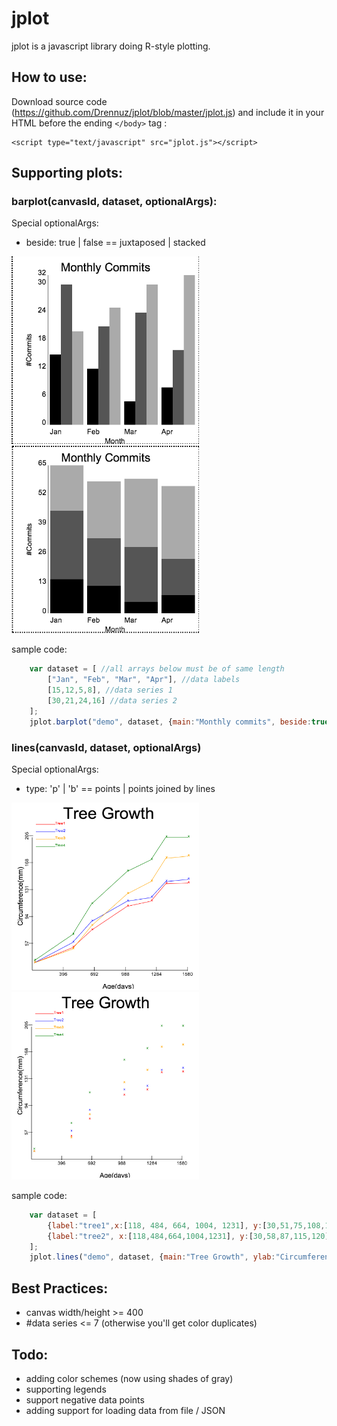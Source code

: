 jplot
=====
jplot is a javascript library doing R-style plotting.

How to use:
-----
Download source code (https://github.com/Drennuz/jplot/blob/master/jplot.js) and include it in your HTML before the ending `</body>` tag :

    <script type="text/javascript" src="jplot.js"></script>


Supporting plots:
-----
### barplot(canvasId, dataset, optionalArgs):
Special optionalArgs:
* beside: true | false == juxtaposed | stacked

<img id="barplot-beside-true" src="images/barplot_beside_true.png?raw=true" height="300" width="300"></img>
<img id="barplot-beside-false" src="images/barplot_beside_false.png?raw=true" height="300" width="300"></img>

sample code:
```javascript
    var dataset = [ //all arrays below must be of same length
        ["Jan", "Feb", "Mar", "Apr"], //data labels
        [15,12,5,8], //data series 1
        [30,21,24,16] //data series 2
    ];
    jplot.barplot("demo", dataset, {main:"Monthly commits", beside:true, ylab:"#Commits", xlab:"Month"}); 
```

### lines(canvasId, dataset, optionalArgs)
Special optionalArgs:
* type: 'p' | 'b' == points | points joined by lines

<img id="lines-type-b" src="images/lines_type_b.png?raw=true" height="300" width="300"></img>
<img id="lines-type-p" src="images/lines_type_p.png?raw=true" height="300" width="300"></img>

sample code:
```javascript
    var dataset = [
        {label:"tree1",x:[118, 484, 664, 1004, 1231], y:[30,51,75,108,115]},
        {label:"tree2", x:[118,484,664,1004,1231], y:[30,58,87,115,120]}
    ];
    jplot.lines("demo", dataset, {main:"Tree Growth", ylab:"Circumference(mm)", xlab:"Age(days)", type:"b", minX: 0, minY: 0}); //minX and minY scale the starting point accordingly.
```

Best Practices:
-----
* canvas width/height >= 400
* #data series <= 7 (otherwise you'll get color duplicates)

Todo:
------
* adding color schemes (now using shades of gray)
* supporting legends
* support negative data points
* adding support for loading data from file / JSON
